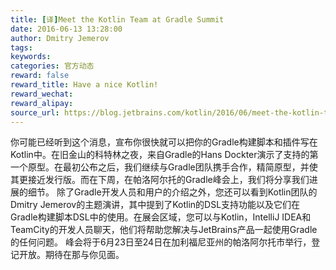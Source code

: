 ```yaml
---
title: [译]Meet the Kotlin Team at Gradle Summit
date: 2016-06-13 13:28:00
author: Dmitry Jemerov
tags:
keywords:
categories: 官方动态
reward: false
reward_title: Have a nice Kotlin!
reward_wechat:
reward_alipay:
source_url: https://blog.jetbrains.com/kotlin/2016/06/meet-the-kotlin-team-at-gradle-summit/
---
```


你可能已经听到这个消息，宣布你很快就可以把你的Gradle构建脚本和插件写在Kotlin中。在旧金山的科特林之夜，来自Gradle的Hans Dockter演示了支持的第一个原型。在最初公布之后，我们继续与Gradle团队携手合作，精简原型，并使其更接近发行版。而在下周，在帕洛阿尔托的Gradle峰会上，我们将分享我们进展的细节。
除了Gradle开发人员和用户的介绍之外，您还可以看到Kotlin团队的Dmitry Jemerov的主题演讲，其中提到了Kotlin的DSL支持功能以及它们在Gradle构建脚本DSL中的使用。在展会区域，您可以与Kotlin，IntelliJ IDEA和TeamCity的开发人员聊天，他们将帮助您解决与JetBrains产品一起使用Gradle的任何问题。
峰会将于6月23日至24日在加利福尼亚州的帕洛阿尔托市举行，登记开放。期待在那与你见面。
